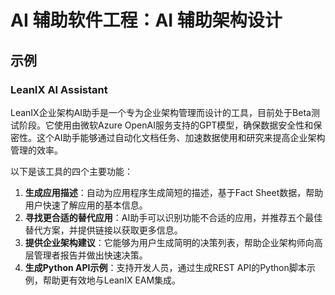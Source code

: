 # AI 辅助软件工程：AI 辅助架构设计

## 示例

### LeanIX AI Assistant

LeanIX企业架构AI助手是一个专为企业架构管理而设计的工具，目前处于Beta测试阶段。它使用由微软Azure
OpenAI服务支持的GPT模型，确保数据安全性和保密性。这个AI助手能够通过自动化文档任务、加速数据使用和研究来提高企业架构管理的效率。

以下是该工具的四个主要功能：

1. **生成应用描述**：自动为应用程序生成简短的描述，基于Fact Sheet数据，帮助用户快速了解应用的基本信息。
2. **寻找更合适的替代应用**：AI助手可以识别功能不合适的应用，并推荐五个最佳替代方案，并提供链接以获取更多信息。
3. **提供企业架构建议**：它能够为用户生成简明的决策列表，帮助企业架构师向高层管理者报告并做出快速决策。
4. **生成Python API示例**：支持开发人员，通过生成REST API的Python脚本示例，帮助更有效地与LeanIX EAM集成。

